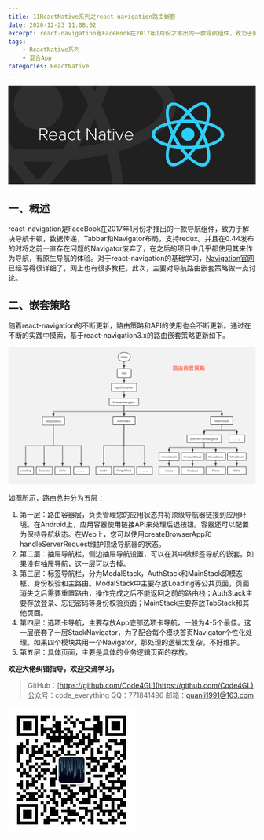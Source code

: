 ```yaml
---
title: 11ReactNative系列之react-navigation路由嵌套
date: 2020-12-23 11:08:02
excerpt: react-navigation是FaceBook在2017年1月份才推出的一款导航组件，致力于解决导航卡顿，数据传递，Tabbar和Navigator布局，支持redux。并且在0.44发布的时将之前一直存在问题的Navigator废弃了，在之后的项目中几乎都使用其来作为导航，有原生导航的体验。对于react-navigation的基础学习，Navigation官网已经写得很详细了，网上也有很多教程。此次，主要对导航路由嵌套策略做一点讨论。
tags:
    - ReactNative系列
    - 混合App
categories: ReactNative
---
```


![reactnative](/images/reactnative/reactnative.jpg)

## 一、概述

react-navigation是FaceBook在2017年1月份才推出的一款导航组件，致力于解决导航卡顿，数据传递，Tabbar和Navigator布局，支持redux。并且在0.44发布的时将之前一直存在问题的Navigator废弃了，在之后的项目中几乎都使用其来作为导航，有原生导航的体验。对于react-navigation的基础学习，[Navigation官网](https://reactnavigation.org/)已经写得很详细了，网上也有很多教程。此次，主要对导航路由嵌套策略做一点讨论。

## 二、嵌套策略

随着react-navigation的不断更新，路由策略和API的使用也会不断更新。通过在不断的实践中摸索，基于react-navigation3.x的路由嵌套策略更新如下。

![reactnativeRoute](/images/reactnative/reactnativeSeries/reactnativeSeries11/reactnativeRoute.png)

如图所示，路由总共分为五层：

1. 第一层：路由容器层，负责管理您的应用状态并将顶级导航器链接到应用环境。在Android上，应用容器使用链接API来处理后退按钮。容器还可以配置为保持导航状态。在Web上，您可以使用createBrowserApp和handleServerRequest维护顶级导航器的状态。
2. 第二层：抽屉导航栏，侧边抽屉导航设置，可以在其中做标签导航的嵌套。如果没有抽屉导航，这一层可以去掉。
3. 第三层：标签导航栏，分为ModalStack，AuthStack和MainStack即模态框、身份校验和主路由。ModalStack中主要存放Loading等公共页面，页面消失之后需要重置路由，操作完成之后不能返回之前的路由栈；AuthStack主要存放登录、忘记密码等身份校验页面；MainStack主要存放TabStack和其他页面。
4. 第四层：选项卡导航，主要存放App底部选项卡导航，一般为4-5个最佳。这一层嵌套了一层StackNavigator，为了配合每个模块首页Navigator个性化处理。如果四个模块共用一个Navigator，那处理的逻辑太复杂，不好维护。
5. 第五层：具体页面，主要是具体的业务逻辑页面的存放。

**欢迎大佬纠错指导，欢迎交流学习。**

>GitHub：[https://github.com/Code4GL](https://github.com/Code4GL)
公众号：code_everything
QQ：771841496
邮箱：guanli1991@163.com

![code_everything](/images/code_everything.jpg)
